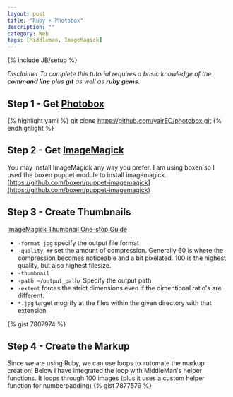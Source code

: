 ```yaml
---
layout: post
title: "Ruby + Photobox"
description: ""
category: Web
tags: [Middleman, ImageMagick]
---
```

{% include JB/setup %}

_Disclaimer To complete this tutorial requires a basic knowledge of the **command line** plus **git** as well as **ruby gems**._

## Step 1 - Get [Photobox](http://dropthebit.com/demos/photobox/)
{% highlight yaml %}
git clone https://github.com/yairEO/photobox.git
{% endhighlight %}

## Step 2 - Get [ImageMagick](http://imagemagick.org/script/index.php)
You may install ImageMagick any way you prefer. I am using boxen so I used the boxen puppet module to install imagemagick. [https://github.com/boxen/puppet-imagemagick](https://github.com/boxen/puppet-imagemagick)

## Step 3 - Create Thumbnails
[ImageMagick Thumbnail One-stop Guide](http://www.imagemagick.org/Usage/thumbnails/#fit_summery)
- `-format jpg` specify the output file format
- `-quality ##` set the amount of compression. Generally 60 is where the compression becomes noticeable and a bit pixelated. 100 is the highest quality, but also highest filesize.
- `-thumbnail` 
- `-path ~/output_path/` Specify the output path
- `-extent` forces the strict dimensions even if the dimentional ratio's are different. 
- `*.jpg` target mogrify at the files within the given directory with that extension
		
{% gist 7807974 %}

## Step 4 -  Create the Markup

Since we are using Ruby, we can use loops to automate the markup creation! Below I have integrated the loop with MiddleMan's helper functions. It loops through 100 images (plus it uses a custom helper function for numberpadding)
{% gist 7877579 %}